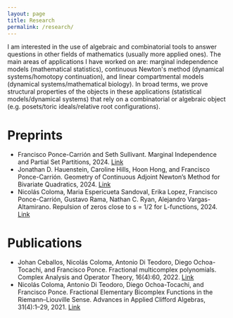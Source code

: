 ```yaml
---
layout: page
title: Research
permalink: /research/
---
```

I am interested in the use of algebraic and combinatorial tools to answer questions in other fields of mathematics (usually more applied ones). The main areas of applications I have worked on are: marginal independence models (mathematical statistics), continuous Newton's method (dynamical systems/homotopy continuation), and linear compartmental models (dynamical systems/mathematical biology). In broad terms, we prove structural properties of the objects in these applications (statistical models/dynamical systems) that rely on a combinatorial or algebraic object (e.g. posets/toric ideals/relative root configurations).
# Preprints
 - Francisco Ponce-Carrión and Seth Sullivant. Marginal Independence and Partial Set Partitions, 2024. [Link](https://arxiv.org/abs/2402.16292)
 - Jonathan D. Hauenstein, Caroline Hills, Hoon Hong, and Francisco Ponce-Carrión. Geometry of Continuous Adjoint Newton’s Method for Bivariate Quadratics, 2024. [Link](https://www3.nd.edu/jhauenst/preprints/hhhpGeometryNewton.pdf)
 - Nicolás Coloma, Maria Espericueta Sandoval, Erika Lopez, Francisco Ponce-Carrión, Gustavo Rama, Nathan C. Ryan, Alejandro Vargas-Altamirano. Repulsion of zeros close to s = 1/2 for L-functions, 2024. [Link](https://arxiv.org/abs/2401.07959)

# Publications
 - Johan Ceballos, Nicolás Coloma, Antonio Di Teodoro, Diego Ochoa-Tocachi, and Francisco Ponce. Fractional multicomplex polynomials. Complex Analysis and Operator Theory, 16(4):60, 2022. [Link](https://link.springer.com/article/10.1007/s11785-022-01237-4)
 - Nicolás Coloma, Antonio Di Teodoro, Diego Ochoa-Tocachi, and Francisco Ponce. Fractional Elementary Bicomplex Functions in the Riemann–Liouville Sense. Advances in Applied Clifford Algebras, 31(4):1–29, 2021. [Link](https://link.springer.com/article/10.1007/s00006-021-01165-0)
